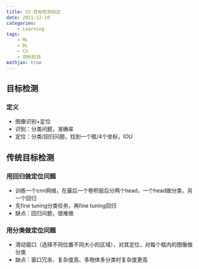 ```yaml
---
title: CV-目标检测综述
date: 2021-12-10
categories: 
    - Learning
tags:  
    - ML
    - DL
    - CV
    - 目标检测
mathjax: true
---
```

<meta name="referrer" content="no-referrer"/>

## 目标检测

### 定义

- 图像识别+定位
- 识别：分类问题，准确率
- 定位：分类/回归问题，找到一个框/4个坐标，IOU
  
## 传统目标检测

### 用回归做定位问题

- 训练一个cnn网络，在最后一个卷积层后分两个head，一个head做分类，另一个回归
- 先fine tuning分类任务，再fine tuning回归
- 缺点：回归问题，很难做

### 用分类做定位问题

- 滑动窗口（选择不同位置不同大小的区域），对其定位，对每个框内的图像做分类
- 缺点：窗口冗余、复杂度高、多物体多分类时复杂度更高
